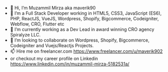 - 👋 Hi, I’m Muzammil Mirza aka maverik90
- 👀 I’m a Full Stack Developer working in HTML5, CSS3, JavaScript (ES6), PHP, ReactJS, VueJS, Wordpress, Shopify, Bigcommerce, Codeigniter, Webflow, CRO, Flutter etc
- 🌱 I’m currently working as a Dev Lead in award winning CRO agency Spiralyze LLC.
- 💞️ I’m looking to collaborate on Wordpress, Shopify, Bigcommerce, Codeigniter and Vuejs/Reactjs Projects.
- 📫 Hire me on freelancer.com https://www.freelancer.com/u/maverik902
- or checkout my career profile on Linkedin https://www.linkedin.com/in/muzammil-mirza-5182531a/
